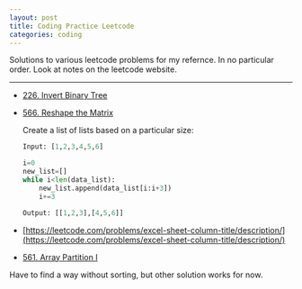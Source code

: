 ```yaml
---
layout: post
title: Coding Practice Leetcode
categories: coding
---
```


Solutions to various leetcode problems for my refernce. In no particular order. Look at notes on the leetcode website. 

---

* [226. Invert Binary Tree](https://leetcode.com/problems/invert-binary-tree/description/)

* [566. Reshape the Matrix](https://leetcode.com/problems/reshape-the-matrix/description/)
	
	Create a list of lists based on a particular size:
	```python
	Input: [1,2,3,4,5,6]

	i=0
	new_list=[]
	while i<len(data_list):
		new_list.append(data_list[i:i+3])
		i+=3

	Output: [[1,2,3],[4,5,6]]
	```

* [https://leetcode.com/problems/excel-sheet-column-title/description/](https://leetcode.com/problems/excel-sheet-column-title/description/)

* [561. Array Partition I](https://leetcode.com/problems/array-partition-i/description/)

Have to find a way without sorting, but other solution works for now.

